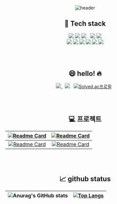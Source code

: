 <div align = center>


![header](https://capsule-render.vercel.app/api?type=waving&color=gradient&height=220&section=header&text=DongWon%20Chu&fontSize=70&fontAlignY=35)


<h2>📂 Tech stack</h2>
<div>
<img src="https://img.shields.io/badge/Java-3766AB?style=flat&logo=Python&logoColor=white">
<img src="https://img.shields.io/badge/JavaScript-F7DF1E?style=flat&logo=javascript&logoColor=white">
<img src="https://img.shields.io/badge/Python-3766AB?style=flat&logo=Python&logoColor=white">  &nbsp; 
<img src="https://img.shields.io/badge/docker-2496ED?style=flat&logo=Docker&logoColor=white">
<img src="https://img.shields.io/badge/asw ec2-FF9900?style=flat&logo=amazonec2&logoColor=white">

<br>

<img src="https://img.shields.io/badge/NestJs-E0234E?style=flat&logo=nestjs&logoColor=white">
<img src="https://img.shields.io/badge/TypeScript-3178C6?style=flat&logo=typescript&logoColor=white">
<img src="https://img.shields.io/badge/Spring Boot-6DB33F?style=flat&logo=SpringBoot&logoColor=white">
<img src="https://img.shields.io/badge/Spring Security-6DB33F?style=flat&logo=Spring%20Boot&logoColor=white">
<img src="https://img.shields.io/badge/Jpa-6DB33F?style=flat&logo=jpa&logoColor=white">
<img src="https://img.shields.io/badge/Mysql-4479A1?style=flat&logo=mysql&logoColor=white"> 
</div>

<br><br>


<h2>😄 hello! 🔥</h2>

<a href="https://chu-studyroom.tistory.com/"> <img src="https://img.shields.io/badge/Tech Blog-222222?style=flat&logo=tistory&logoColor=white"> </a>  &nbsp; 
[<img src="https://img.shields.io/badge/ehddnjs@tukorea.ac.kr-EA4335?style=flat&logo=gmail&logoColor=white">](mailto:ehddnjs1747@tukorea.ac.kr)  &nbsp; 
[![Solved.ac프로필](http://mazassumnida.wtf/api/mini/generate_badge?boj=cnzhvkrn)](https://solved.ac/{handle})  &nbsp; 

<br><br>


<h2>💻 프로젝트</h2>

|[![Readme Card](https://github-readme-stats.vercel.app/api/pin/?theme=dark&username=PostBoxProject&repo=Postbox-Server)](https://github.com/PostBoxProject)|[![Readme Card](https://github-readme-stats.vercel.app/api/pin/?theme=dark&username=factoryvision&repo=factoryvision-backend)](https://github.com/factoryvision) |
|:---:|:---:|
|[![Readme Card](https://github-readme-stats.vercel.app/api/pin/?theme=dark&username=BlancProject&repo=backend)](https://github.com/BlancProject/backend)|[![Readme Card](https://github-readme-stats.vercel.app/api/pin/?theme=dark&username=Fish-Dectection&repo=backend-repo)](https://github.com/orgs/Fish-Dectection/repositories)|



<br><br>


<h2>📈 github status</h2>

|![Anurag's GitHub stats](https://github-readme-stats.vercel.app/api?username=chu-dw&show_icons=true&theme=dark)|[![Top Langs](https://github-readme-stats.vercel.app/api/top-langs/?username=chu-dw&theme=dark&exclude_repo=python_algorithm)](https://github.com/anuraghazra/github-readme-stats)|
|:--:|:--:|



 




</div>
